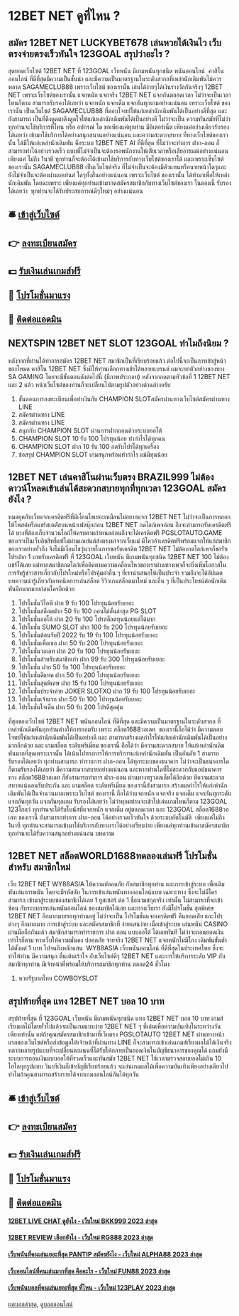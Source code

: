 # 12BET NET ดูที่ไหน ?
## สมัคร 12BET NET LUCKYBET678 เล่นหวยได้เงินไว เว็บตรงจ่ายตรงเร็วทันใจ 123GOAL สรุปว่าอะไร ?
สุดยอดเว็บไซต์ 12BET NET ที่ 123GOAL เว็บพนัน มีเกมพนันทุกชนิด พนันออนไลน์  คาสิโนออนไลน์ ที่ดีที่สุดมีความเป็นชั้นนำ และมีความเป็นมาตรฐานในระดับสากลที่เหล่านักเดิมพันไม่ควรพลาด SAGAMECLUB88 เพราะเว็บไซต์ ของเรานั้น เล่นได้ง่ายๆได้เงินรางวัลกันจริงๆ 12BET NET เพราะเว็บไซต์ของเรานั้น แจกหนัก แจกจริง 12BET NET แจกกันตลอดเวลา ไม่ว่าจะเป็นเวลาไหนก็ตาม สามารถรับรองได้เลยว่า แจกหนัก แจกเต็ม แจกกันทุกเกมอย่างแน่นอน เพราะเว็บไซต์ ของเรานั้น เป็นเว็บไซต์ SAGAMECLUB88 ที่ตอบโจทย์ให้แก่เหล่านักเดิมพันได้เป็นอย่างดีที่สุด และยังสามารถ เป็นที่ดึงดูดตาดึงดูดใจให้แก่เหล่านักเดิมพันได้เป็นอย่างดี ไม่ว่าจะเป็น ความทันสมัยที่ไม่ว่า ทุกท่านจะใช้บริการที่ไหน หรือ อปกรณ์ ใด ขอเพียงแค่ทุกท่าน มีอิเตอร์เน็ต เพียงแค่อย่างเดียวรับรองได้เลยว่า เข้ามาใช้บริการได้อย่างสนุกสนานอย่างแน่นอน และความสะดวกสบาย ที่ทางเว็บไซต์ของเรานั้น ได้มีให้แก่เหล่านักเดิมพัน คือระบบ 12BET NET AI ที่ดีที่สุด ที่ไม่ว่าจะทำการ ฝาก-ถอน ก็สามารถทำได้อย่างรวดเร็ว แบบที่ไม่จำเป็นจะต้องรอพนักงานให้เสียเวลาหรือเสียอารมณ์อย่างแน่นอน เพียงแค่ ไม่ถึง 1นาที ทุกท่านก็จะต้องได้เข้ามาใช้บริการกับทางเว็บไซต์ของเราได้ และเพราะเซ็บไซต์ของเรานั้น SAGAMECLUB88 เป็นเว็บไซต์จริง ที่ไม่จำเป็นจะต้องมีตัวแทนหรือนายหน้าใดๆและยังไม่จำเป็นจะต้องผ่านเอเย่นต์ ใดๆทั้งสิ้นอย่างแน่นอน เพราะเว็บไซต์ ของเรานั้น ได้ทำมาเพื่อให้เหล่านักเดิมพัน โดยฉะเพราะ เพียงแค่ทุกท่านเข้ามากดสมัครสมาชิกกับทางเว็บไซต์ของเรา ในตอนนี้ รับรองได้เลยว่า  ทุกท่านจะได้รับประสบการณ์ดีๆใหม่ๆ อย่างแน่นอน

## 🛎 [เข้าสู่เว็บไซต์](https://bit.ly/3SdLNi2)
## 👉 [ลงทะเบียนสมัคร](https://bit.ly/3SdLNi2)
## 💵 [รับเงินเล่นเกมส์ฟรี](https://bit.ly/3dyRKHj)
## 👑 [โปรโมชั่นมาแรง](https://bit.ly/3dyRKHj)
## 📱 [ติดต่อแอดมิน](https://bit.ly/3dyRKHj)

## NEXTSPIN 12BET NET SLOT 123GOAL ทำไมถึงนิยม ?
หลังจากที่ท่านได้ทำการสมัคร 12BET NET สมาชิกเป็นที่เรียบร้อยแล้ว ต่อไปนี้จะเป็นการเข้าสู่หน้าของโหมด คาสิโน 12BET NET ซึ่งมีให้ท่านเลือกทางเข้าได้หลายแบรนด์ ผมจะยกตัวอย่างของทาง SA GAMING โดยจะมีขั้นตอนดังต่อไปนี้ (มีภาพประกอบ)
หลังจากกดตามหัวข้อที่ 1 12BET NET และ 2 แล้ว หน้าเว็บไซต์ของท่านก็จะเปลี่ยนไปตามรูปตัวอย่างด้านล่างครับ
1. ขั้นตอนการลงทะเบียนเพื่อทำเงินกับ CHAMPION SLOTสมัครผ่านทางเว็บไซต์สมัครผ่านทาง LINE
2. สมัครผ่านทาง LINE
3. สมัครผ่านทาง LINE
4. สนุกกับ CHAMPION SLOT ผ่านการฝากถอนด้วยระบบออโต้
5. CHAMPION SLOT 10 รับ 100 โปรทุนน้อย ทำกำไรได้ทุกคน
6. CHAMPION SLOT ฝาก 10 รับ 100 กดรับโปรได้ทุกเครื่อง
7. ข้อสรุป CHAMPION SLOT เกมสนุกพร้อมทำกำไร แม้มีทุนน้อย

## 12BET NET เล่นคาสิโนผ่านเว็บตรง BRAZIL999 ไม่ต้องดาวน์โหลดเข้าเล่นได้สะดวกสบายทุกที่ทุกเวลา 123GOAL สมัครยังไง ?
หมดยุคกับเว็บแจกเครดิตฟรีที่มีเงื่อนไขเยอะเหมือนไม่อยากแจก 12BET NET ไม่ว่าจะเป็นการหลอกให้โพสต์หรือแชร์สเตตัสบนหน้าเฟสบุ๊กก่อน 12BET NET กดไลก์เพจก่อน ถึงจะสามารถรับเครดิตฟรีได้ บางที่ต้องเก็บจำนวนไลก์ให้ครบตามกำหนดก่อนถึงจะได้เครดิตฟรี PGSLOTAUTO.GAME ของเราเป็นเว็บลิขสิทธิ์แท้ไม่ผ่านเอเย่นต์ส่งตรงมาจากเว็บแม่ มีโควค้าเครดิตฟรีพร้อมแจกให้แก่สมาชิกของเราอย่างทั่วถึง จึงไม่มีเงื่อนไขวุ่นวายในการขอรับเครดิต 12BET NET ไม่ต้องกดไลก์เพจก็ขอรับโปรฝาก 1 บาทรับเครดิตฟรี ที่ 123GOAL เว็บพนัน มีเกมพนันทุกชนิด 12BET NET 100 ไม่ต้องแชร์ได้เลย
แต่หากสมาชิกกดไลก์เพื่อติดตามความเคลื่อนไหวของเราผ่านทางเพจก็จะยิ่งเพิ่มโอกาสในการรับรู้ข่าวสารเกี่ยวกับโปรใหม่หรือโปรคุ้มค่าอื่น ๆ ที่เรานำเสนอให้เป็นประจำ รวมถึงจะได้อัปเดตบทความน่ารู้เกี่ยวกับเทคนิคการเล่นสล็อต รีวิวเกมสล็อตมาใหม่ และอื่น ๆ ที่เป็นประโยชน์ต่อนักเดิมพันอีกมากมายก่อนใครอีกด้วย
1. โปรโมชั่นวีไอพี ฝาก 9 รับ 100 โปรทุนน้อยรับเยอะ
2. โปรโมชั่นสล็อตฝาก 50 รับ 100 ถอนไม่อั้นล่าสุด PG SLOT
3. โปรโมชั่นออโต้ ฝาก 20 รับ 100 โปรสล็อตทุนน้อยแต่ได้มาก
4. โปรโมชั่น SUMO SLOT ฝาก 100 รับ 200 โปรทุนน้อยรับเยอะ
5. โปรโมชั่นต้อนรับปี 2022 รับ 19 รับ 100 โปรทุนน้อยรับเยอะ
6. โปรโมชั่นเพื่อเธอ ฝาก 50 รับ 200 โปรทุนน้อยรับเยอะ
7. โปรโมชั่นวอเลท ฝาก 20 รับ 100 โปรทุนน้อยรับเยอะ
8. โปรโมชั่นสำหรับสมาชิกเก่า ฝาก 99 รับ 300 โปรทุนน้อยรับเยอะ
9. โปรโมชั่น ฝาก 50 รับ 100 โปรทุนน้อยรับเยอะ
10. โปรโมชั่นดีแทค ฝาก 50 รับ 200 โปรทุนน้อยรับเยอะ
11. โปรโมชั่นสุดพิเศษ ฝาก 15 รับ 100 โปรทุนน้อยรับเยอะ
12. โปรโมชั่นประจำค่าย JOKER SLOTXO ฝาก 19 รับ 100 โปรทุนน้อยรับเยอะ
13. โปรโมชั่นเจ้าแรก ฝาก 50 รับ 100 โปรทุนน้อยรับเยอะ
14. โปรโมชั่นใจเด็ด ฝาก 50 รับ 200 โปรดีสุดคุ้ม

ที่สุดของเว็บไซต์ 12BET NET พนันออนไลน์ ที่ดีที่สุด และมีความเป็นมาตรฐานในระดับสากล ที่เหล่านักเดิมพันทุกท่านต่างให้การยอมรับ เพราะ สล็อต1688วอเลท  ของเรานี้ถือได้ว่า มีความตอบโจทย์ให้แก่เหล่านักเดิมพันได้เป็นอย่างดี และ สามารถสร้างผลกำไรให้แก่เหล่านักเดิมพันได้เป็นอย่างมากอีกด้วย และ เกมสล็อต ระดับพรีเมี่ยม ของเรานี้ ถือได้ว่า มีความสะดวกสบาย ให้แก่เหล่านักเดิมพันมากที่สุดเพราะเรานั้น ได้เน้นไปทางการให้การบริการแก่เหล่านักเดิมพัน เป็นอันดับ 1 สามารถ รับรองได้เลยว่า ทุกท่านสามารถ ทำรายการ ฝาก-ถอน ได้ทุกระบบของธนาคาร ไม่ว่าจะเป็นธนาคารใดก็ตามรับรองได้เลยว่า มีความสะดวกสบายอย่างแน่นอน และหากท่านใดที่ไม่สะดวกกับแอปธนาคาร ทาง สล็อต1688วอเลท ก็ยังสามารถทำการ ฝาก-ถอน ผ่านทางทรูวอลเล็ทได้อีกด้วย ทีความสะดวกสบายแน่นอนรับประกัน และ เกมสล็อต ระดับพรีเมี่ยม ของเรานี้ยังสามารถ สร้างผลกำไรให้แก่เห่านักเดิมพันได้เป็นจำนวนมากเพราะเว็บไซต์ ของเรานี้ ถือได้ว่าแจกหนัก แจกจริง แจกเต็ม แจกกันทุกระดับ แจกกันทุกวัน แจกกันทุกเกม รับรองได้เลยว่า ไม่ว่าทุกมท่านจะเข้าไปเล่นเกมไหนก็ตาม 123GOAL 123โกลว์ ทุกท่านจะได้รับโบนัสที่แจกหนัก แจกเต็ม อยู่ตลอดเวลา และ 123GOAL สล็อต1688วอเลท ของเรานี้ ยังสามารถทำการ ฝาก-ถอน ได้อย่างรวดเร็วทันใจ ด้วยระบบอัตโนมัติ  เพียงแค่ไม่ถึง 1นาที ทุกท่านจะสามารถเข้ามาใช้บริการกับทางเราได้อย่างเรียบง่าย เพียงแค่ทุกท่านเข้ามาสมัครสมาชิก ทุกท่านจะได้รับความสนุกอย่างแน่นอน
บทความ

## 12BET NET สล็อตWORLD1688ทดลองเล่นฟรี โปรโมชั่น สำหรับ สมาชิกใหม่
เว็บ 12BET NET WY88ASIA ให้ความปลอดภัย กับสมาชิกทุกท่าน และการเข้าสู่ระบบ เพื่อเดิมพันเล่นการพนัน โดยจะมีรหัสลับ ในการเข้าเล่นพนันทางออนไลน์แบบ เฉพาะทาง ซึ่งจะไม่มีใครสามารถ เข้ามาสู่ระบบของสมาชิกได้เลย 1 ยูสเซอร์ ต่อ 1 ชื่อนามสกุลจริง เท่านั้น ไม่สามารถที่จะเข้าซ้อน กับระบบการเล่นพนันออนไลน์ ของสมาชิกได้เลย และทางเว็บเรา ยังมีโปรโมชั่น สุดพิเศษ 12BET NET อีกมากมายรอทุกท่านอยู่ ไม่ว่าจะเป็น โปรโมชั่นแจกเครดิตฟรี คืนยอดเสีย และโปรต่างๆ อีกมากมาย การเข้าสู่ระบบ และสมัครสมาชิกที่ ง่ายแสนง่าย เมื่อเข้าสู่ระบบ เล่นพนัน CASINO ผ่านมือถือกันแล้ว สมาชิกสามารถทำรายการ ฝาก ถอน แบบออโต้ ได้เลยทันที ไม่ว่าจะถอนยอดเงินเท่าไรก็ตาม ทางเว็บให้ความมั่นคง ปลอดภัย จ่ายจริง 12BET NET แจกหนักไม่มีโกง เดิมพันขั้นต่ำได้ตั้งแต่ 1 บาท ไปจนถึงหลักแสน  WY88ASIA เว็บพนันออนไลน์ ที่ดีที่สุดในประเทศไทย ซึ่งจะทำให้ท่าน มีความสนุก ตื่นเต้นเร้าใจ กับเว็บไซต์ดีๆ 12BET NET และการให้บริการระดับ VIP กับสมาชิกทุกท่าน มีเจ้าหน้าที่พร้อมให้บริการสมาชิกทุกท่าน ตลอด24 ชั่วโมง
1. หวยรัฐบาลไทย COWBOYSLOT

## สรุปท้ายที่สุด แทง 12BET NET บอล 10 บาท
สรุปท้ายที่สุด ที่ 123GOAL เว็บพนัน มีเกมพนันทุกชนิด แทง 12BET NET บอล 10 บาท เกมส์เรียงผลไม้โดยทั่วไปแล้วจะเป็นเกมแบบง่าย 12BET NET ๆ ที่เล่นเพื่อความบันเทิงในระหว่างวันเพียงเท่านั้น แต่ถ้าคุณสมัครสมาชิกเข้ามาที่เว็บตรง PGSLOTAUTO 12BET NET ผ่านทางหน้าแรกของเว็บไซต์หรือส่งข้อมูลให้เจ้าหน้าที่ผ่านทาง LINE ก็จะสามารถเข้าเล่นเกมส์เรียงผลไม้ได้เงินจริงหลากหลายรูปแบบที่จะเปลี่ยนคะแนนที่ได้รับให้กลายเป็นยอดเงินในบัญชีธนาคารของคุณได้ แถมยังมีระบบการถอนเงินแบบออโต้ที่รวดเร็วและทันสมัย 12BET NET ใช้เวลาตรวจสอบยอดไม่เกิน 10 ไฮโลทุกรูปแบบ วินาทีเงินก็เข้าบัญชีเรียบร้อยแล้ว จะเล่นเกมผลไม้เพื่อความบันเทิงเพียงอย่างเดียวไปทำไมถ้าคุณสามารถสร้างรายได้จากเกมออนไลน์กันได้ทุกวัน

## 🛎 [เข้าสู่เว็บไซต์](https://bit.ly/3SdLNi2)
## 👉 [ลงทะเบียนสมัคร](https://bit.ly/3SdLNi2)
## 💵 [รับเงินเล่นเกมส์ฟรี](https://bit.ly/3dyRKHj)
## 👑 [โปรโมชั่นมาแรง](https://bit.ly/3dyRKHj)
## 📱 [ติดต่อแอดมิน](https://bit.ly/3dyRKHj)

#### [12BET LIVE CHAT ดูยังไง - เว็บใหม่ BKK999 2023 ล่าสุด](https://atom.io/themes/12bet%20live%20chat%20ดูยังไง%20-%20เว็บใหม่%20bkk999%202023%20ล่าสุด)
#### [12BET REVIEW เลือกยังไง - เว็บใหม่ RG888 2023 ล่าสุด](https://atom.io/themes/12bet%20review%20เลือกยังไง%20-%20เว็บใหม่%20rg888%202023%20ล่าสุด)
#### [เว็บพนันที่คนเล่นเยอะที่สุด PANTIP สมัครยังไง - เว็บใหม่ ALPHA88 2023 ล่าสุด](https://atom.io/themes/เว็บพนันที่คนเล่นเยอะที่สุด%20pantip%20สมัครยังไง%20-%20เว็บใหม่%20alpha88%202023%20ล่าสุด)
#### [เว็บออนไลน์ที่คนเล่นมากที่สุด คืออะไร - เว็บใหม่ FUN88 2023 ล่าสุด](https://atom.io/themes/เว็บออนไลน์ที่คนเล่นมากที่สุด%20คืออะไร%20-%20เว็บใหม่%20fun88%202023%20ล่าสุด)
#### [เว็บพนันบอลที่คนเล่นเยอะที่สุด ที่ไหน - เว็บใหม่ 123PLAY 2023 ล่าสุด](https://atom.io/themes/เว็บพนันบอลที่คนเล่นเยอะที่สุด%20ที่ไหน%20-%20เว็บใหม่%20123play%202023%20ล่าสุด)

[ผลบอลล่าสุด](https://siamsport.tv "ผลบอลล่าสุด"), [ดูบอลออนไลน์](https://siamsport.tv/ดูบอลสด "ดูบอลออนไลน์")